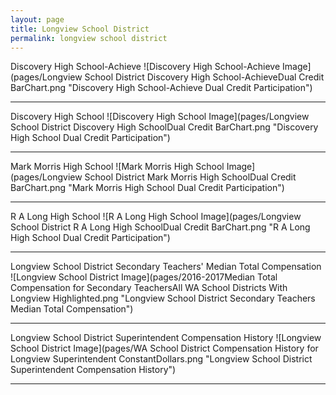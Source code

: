 ```yaml
---
layout: page
title: Longview School District
permalink: longview school district
---
```



Discovery High School-Achieve
![Discovery High School-Achieve Image](pages/Longview School District Discovery High School-AchieveDual Credit BarChart.png "Discovery High School-Achieve Dual Credit Participation")

___

Discovery High School
![Discovery High School Image](pages/Longview School District Discovery High SchoolDual Credit BarChart.png "Discovery High School Dual Credit Participation")

___

Mark Morris High School
![Mark Morris High School Image](pages/Longview School District Mark Morris High SchoolDual Credit BarChart.png "Mark Morris High School Dual Credit Participation")

___

R A Long High School
![R A Long High School Image](pages/Longview School District R A Long High SchoolDual Credit BarChart.png "R A Long High School Dual Credit Participation")

___

Longview School District Secondary Teachers' Median Total Compensation
![Longview School District Image](pages/2016-2017Median Total Compensation for Secondary TeachersAll WA School Districts With Longview Highlighted.png "Longview School District Secondary Teachers Median Total Compensation")

___

Longview School District Superintendent Compensation History
![Longview School District Image](pages/WA School District Compensation History for Longview Superintendent ConstantDollars.png "Longview School District Superintendent Compensation History")

___

